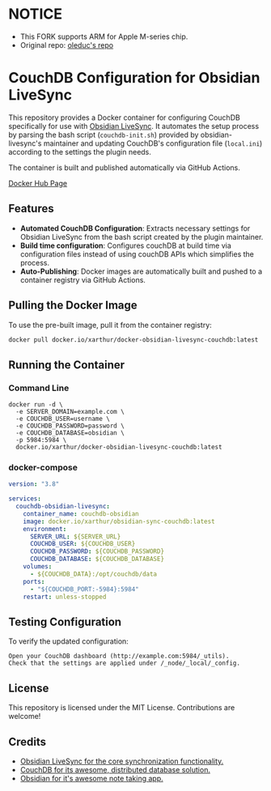 # NOTICE
- This FORK supports ARM for Apple M-series chip.
- Original repo: [oleduc's repo](https://github.com/oleduc/docker-obsidian-livesync-couchdb)

# CouchDB Configuration for Obsidian LiveSync

This repository provides a Docker container for configuring CouchDB specifically for use with [Obsidian LiveSync](https://github.com/vrtmrz/obsidian-livesync). It automates the setup process by parsing the bash script (`couchdb-init.sh`) provided by obsidian-livesync's maintainer and updating CouchDB's configuration file (`local.ini`) according to the settings the plugin needs.

The container is built and published automatically via GitHub Actions.

[Docker Hub Page](https://hub.docker.com/r/xarthur/obsidian-sync-couchdb)

## Features
- **Automated CouchDB Configuration**: Extracts necessary settings for Obsidian LiveSync from the bash script created by the plugin maintainer.
- **Build time configuration**: Configures couchDB at build time via configuration files instead of using couchDB APIs which simplifies the process.
- **Auto-Publishing**: Docker images are automatically built and pushed to a container registry via GitHub Actions.

## Pulling the Docker Image
To use the pre-built image, pull it from the container registry:
```bash
docker pull docker.io/xarthur/docker-obsidian-livesync-couchdb:latest
```

## Running the Container

### Command Line
```
docker run -d \
  -e SERVER_DOMAIN=example.com \
  -e COUCHDB_USER=username \
  -e COUCHDB_PASSWORD=password \
  -e COUCHDB_DATABASE=obsidian \
  -p 5984:5984 \
  docker.io/xarthur/docker-obsidian-livesync-couchdb:latest
```

### docker-compose
```yaml
version: "3.8"

services:
  couchdb-obsidian-livesync:
    container_name: couchdb-obsidian
    image: docker.io/xarthur/obsidian-sync-couchdb:latest
    environment:
      SERVER_URL: ${SERVER_URL}
      COUCHDB_USER: ${COUCHDB_USER}
      COUCHDB_PASSWORD: ${COUCHDB_PASSWORD}
      COUCHDB_DATABASE: ${COUCHDB_DATABASE}
    volumes:
      - ${COUCHDB_DATA}:/opt/couchdb/data
    ports:
      - "${COUCHDB_PORT:-5984}:5984"
    restart: unless-stopped
```

## Testing Configuration

To verify the updated configuration:

    Open your CouchDB dashboard (http://example.com:5984/_utils).
    Check that the settings are applied under /_node/_local/_config.

## License

This repository is licensed under the MIT License. Contributions are welcome!

## Credits

- [Obsidian LiveSync for the core synchronization functionality.](https://github.com/vrtmrz/obsidian-livesync)
- [CouchDB for its awesome, distributed database solution.](https://couchdb.apache.org/)
- [Obsidian for it's awesome note taking app.](https://obsidian.md/)
